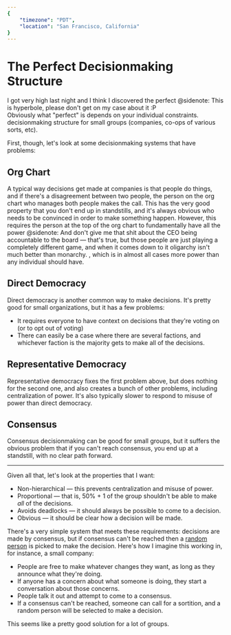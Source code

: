 ```yaml
---
{
	"timezone": "PDT",
	"location": "San Francisco, California"
}
---
```

# The Perfect Decisionmaking Structure

I got very high last night and I think I discovered the perfect
@sidenote: This is hyperbole, please don't get on my case about it :P <br> Obviously what "perfect" is depends on your individual constraints.
decisionmaking structure for small groups (companies, co-ops of various sorts, etc).

First, though, let's look at some decisionmaking systems that have problems:

## Org Chart

A typical way decisions get made at companies is that people do things, and if there's a disagreement between two people, the person on the org chart who manages both people makes the call. This has the very good property that you don't end up in standstills, and it's always obvious who needs to be convinced in order to make something happen. However, this requires the person at the top of the org chart to fundamentally have all the power
@sidenote: And don't give me that shit about the CEO being accountable to the board — that's true, but those people are just playing a completely different game, and when it comes down to it oligarchy isn't much better than monarchy.
, which is in almost all cases more power than any individual should have.

## Direct Democracy

Direct democracy is another common way to make decisions. It's pretty good for small organizations, but it has a few problems:

* It requires everyone to have context on decisions that they're voting on (or to opt out of voting)
* There can easily be a case where there are several factions, and whichever faction is the majority gets to make all of the decisions.

## Representative Democracy

Representative democracy fixes the first problem above, but does nothing for the second one, and also creates a bunch of other problems, including centralization of power. It's also typically slower to respond to misuse of power than direct democracy.

## Consensus

Consensus decisionmaking can be good for small groups, but it suffers the obvious problem that if you can't reach consensus, you end up at a standstill, with no clear path forward.

---

Given all that, let's look at the properties that I want:

* Non-hierarchical — this prevents centralization and misuse of power.
* Proportional — that is, 50% + 1 of the group shouldn't be able to make *all* of the decisions.
* Avoids deadlocks — it should always be possible to come to a decision.
* Obvious — it should be clear how a decision will be made.

There's a very simple system that meets these requirements: decisions are made by consensus, but if consensus can't be reached then a [random person](https://en.wikipedia.org/wiki/Sortition) is picked to make the decision. Here's how I imagine this working in, for instance, a small company:

* People are free to make whatever changes they want, as long as they announce what they're doing.
* If anyone has a concern about what someone is doing, they start a conversation about those concerns.
* People talk it out and attempt to come to a consensus.
* If a consensus can't be reached, someone can call for a sortition, and a random person will be selected to make a decision.

This seems like a pretty good solution for a lot of groups.
